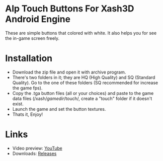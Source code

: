 # Alp Touch Buttons For Xash3D Android Engine
These are simple buttons that colored with white. It also helps you for see the in-game screen freely.
# Installation
- Download the zip file and open it with archive program.
- There's two folders in it; they are HQ (High Quality) and SQ (Standard Quality). Go to the one of these folders (SQ recommended for increase the game fps).
- Copy the .tga button files (all or your choices) and paste to the game data files (/xash/*gamedir*/touch/, create a "touch" folder if it doesn't exist.
- Launch the game and set the button textures.
- Thats it, Enjoy!
# Links
- Video preview: [YouTube]()
- Downloads: [Releases](https://github.com/Alprnn357/alp-touch-buttons/releases)
